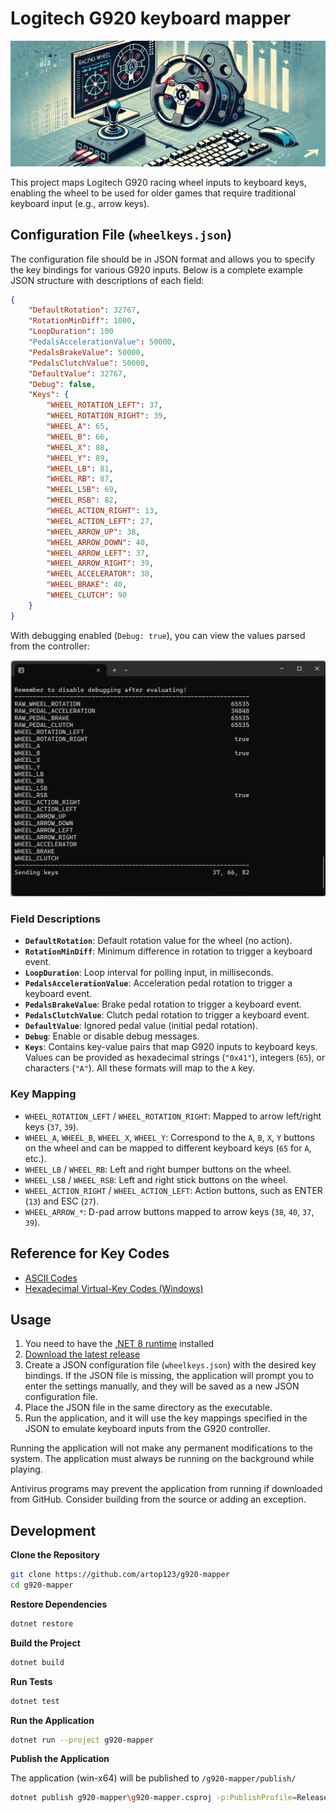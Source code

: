 ﻿# Logitech G920 keyboard mapper

![Logitech G920 keyboard mapper](assets/header.jpg)

This project maps Logitech G920 racing wheel inputs to keyboard keys, enabling the wheel to be used for older games that require traditional keyboard input (e.g., arrow keys).

## Configuration File (`wheelkeys.json`)

The configuration file should be in JSON format and allows you to specify the key bindings for various G920 inputs. Below is a complete example JSON structure with descriptions of each field:

```json
{
    "DefaultRotation": 32767,
    "RotationMinDiff": 1000,
    "LoopDuration": 100
    "PedalsAccelerationValue": 50000,
    "PedalsBrakeValue": 50000,
    "PedalsClutchValue": 50000,
    "DefaultValue": 32767,
    "Debug": false,
    "Keys": {
        "WHEEL_ROTATION_LEFT": 37,
        "WHEEL_ROTATION_RIGHT": 39,
        "WHEEL_A": 65,
        "WHEEL_B": 66,
        "WHEEL_X": 88,
        "WHEEL_Y": 89,
        "WHEEL_LB": 81,
        "WHEEL_RB": 87,
        "WHEEL_LSB": 69,
        "WHEEL_RSB": 82,
        "WHEEL_ACTION_RIGHT": 13,
        "WHEEL_ACTION_LEFT": 27,
        "WHEEL_ARROW_UP": 38,
        "WHEEL_ARROW_DOWN": 40,
        "WHEEL_ARROW_LEFT": 37,
        "WHEEL_ARROW_RIGHT": 39,
        "WHEEL_ACCELERATOR": 38,
        "WHEEL_BRAKE": 40,
        "WHEEL_CLUTCH": 90
    }
}
```

With debugging enabled (`Debug: true`), you can view the values parsed from the controller:

![Debugging example](assets/debugging.jpg)

### Field Descriptions
- **`DefaultRotation`**: Default rotation value for the wheel (no action).
- **`RotationMinDiff`**: Minimum difference in rotation to trigger a keyboard event.
- **`LoopDuration`**: Loop interval for polling input, in milliseconds.
- **`PedalsAccelerationValue`**: Acceleration pedal rotation to trigger a keyboard event.
- **`PedalsBrakeValue`**: Brake pedal rotation to trigger a keyboard event.
- **`PedalsClutchValue`**: Clutch pedal rotation to trigger a keyboard event.
- **`DefaultValue`**: Ignored pedal value (initial pedal rotation).
- **`Debug`**: Enable or disable debug messages.
- **`Keys`**: Contains key-value pairs that map G920 inputs to keyboard keys. Values can be provided as hexadecimal strings (`"0x41"`), integers (`65`), or characters (`"A"`). All these formats will map to the `A` key.

### Key Mapping
- `WHEEL_ROTATION_LEFT` / `WHEEL_ROTATION_RIGHT`: Mapped to arrow left/right keys (`37`, `39`).
- `WHEEL_A`, `WHEEL_B`, `WHEEL_X`, `WHEEL_Y`: Correspond to the `A`, `B`, `X`, `Y` buttons on the wheel and can be mapped to different keyboard keys (`65` for `A`, etc.).
- `WHEEL_LB` / `WHEEL_RB`: Left and right bumper buttons on the wheel.
- `WHEEL_LSB` / `WHEEL_RSB`: Left and right stick buttons on the wheel.
- `WHEEL_ACTION_RIGHT` / `WHEEL_ACTION_LEFT`: Action buttons, such as ENTER (`13`) and ESC (`27`).
- `WHEEL_ARROW_*`: D-pad arrow buttons mapped to arrow keys (`38`, `40`, `37`, `39`).

## Reference for Key Codes

- [ASCII Codes](https://www.asciitable.com/)
- [Hexadecimal Virtual-Key Codes (Windows)](https://learn.microsoft.com/en-us/windows/win32/inputdev/virtual-key-codes)

## Usage
1. You need to have the [.NET 8 runtime](https://dotnet.microsoft.com/download/dotnet/8.0) installed
2. [Download the latest release](https://github.com/artop123/g920-mapper/releases/latest)
3. Create a JSON configuration file (`wheelkeys.json`) with the desired key bindings. If the JSON file is missing, the application will prompt you to enter the settings manually, and they will be saved as a new JSON configuration file.
4. Place the JSON file in the same directory as the executable.
5. Run the application, and it will use the key mappings specified in the JSON to emulate keyboard inputs from the G920 controller.

Running the application will not make any permanent modifications to the system. The application must always be running on the background while playing.

Antivirus programs may prevent the application from running if downloaded from GitHub. Consider building from the source or adding an exception.

## Development

   **Clone the Repository**
   ```sh
   git clone https://github.com/artop123/g920-mapper
   cd g920-mapper
   ```

   **Restore Dependencies**
   ```sh
   dotnet restore
   ```

   **Build the Project**
   ```sh
   dotnet build
   ```

   **Run Tests**
   ```sh
   dotnet test
   ```

   **Run the Application**
   ```sh
   dotnet run --project g920-mapper
   ```

   **Publish the Application**

   The application (win-x64) will be published to `/g920-mapper/publish/`
   ```sh
   dotnet publish g920-mapper\g920-mapper.csproj -p:PublishProfile=Release
   ```
